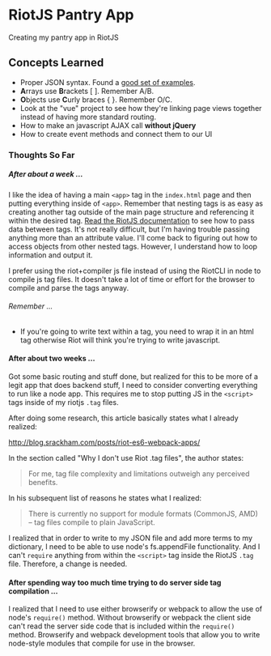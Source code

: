 # RiotJS Pantry App
Creating my pantry app in RiotJS

## Concepts Learned
* Proper JSON syntax. Found a [good set of examples](https://adobe.github.io/Spry/samples/data_region/JSONDataSetSample.html).
* **A**rrays use **B**rackets [ ]. Remember A/B.
* **O**bjects use **C**urly braces { }. Remember O/C.
* Look at the "vue" project to see how they're linking page views together instead of having more standard routing.
* How to make an javascript AJAX call **without jQuery**
* How to create event methods and connect them to our UI

### Thoughts So Far
##### After about a week ...
I like the idea of having a main ```<app>``` tag in the ```index.html``` page and then putting everything inside of ```<app>```. Remember that nesting tags is as easy as creating another tag outside of the main page structure and referencing it within the desired tag. [Read the RiotJS documentation](http://riotjs.com/guide/#nested-tags) to see how to pass data between tags. It's not really difficult, but I'm having trouble passing anything more than an attribute value. I'll come back to figuring out how to access objects from other nested tags. However, I understand how to loop information and output it.

I prefer using the riot+compiler js file instead of using the RiotCLI in node to compile js tag files. It doesn't take a lot of time or effort for the browser to compile and parse the tags anyway.

###### Remember ...
* If you're going to write text within a tag, you need to wrap it in an html tag otherwise Riot will think you're trying to write javascript.


#### After about two weeks ...
Got some basic routing and stuff done, but realized for this to be more of a legit app that does backend stuff, I need to consider converting everything to run like a node app. This requires me to stop putting JS in the ```<script>``` tags inside of my riotjs ```.tag``` files.

After doing some research, this article basically states what I already realized:

http://blog.srackham.com/posts/riot-es6-webpack-apps/

In the section called "Why I don't use Riot .tag files", the author states:

> For me, tag file complexity and limitations outweigh any perceived benefits.

In his subsequent list of reasons he states what I realized:

> There is currently no support for module formats (CommonJS, AMD) – tag files compile to plain JavaScript.

I realized that in order to write to my JSON file and add more terms to my dictionary, I need to be able to use node's fs.appendFile functionality. And I can't ```require``` anything from within the ```<script>``` tag inside the RiotJS ```.tag``` file. Therefore, a change is needed.


#### After spending way too much time trying to do server side tag compilation ...
I realized that I need to use either browserify or webpack to allow the use of node's ```require()``` method. Without browserify or webpack the client side can't read the server side code that is included within the ```require()``` method. Browserify and webpack development tools that allow you to write node-style modules that compile for use in the browser.
